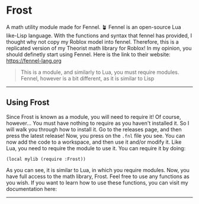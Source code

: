 # Frost
A math utility module made for Fennel. 🪴 Fennel is an open-source Lua like-Lisp language.
With the functions and syntax that fennel has provided, I thought why not copy my Roblox model into fennel.
Therefore, this is a replicated version of my Theorist math library for Roblox!
In my opinion, you should definetly start using Fennel. Here is the link to their website: https://fennel-lang.org

>This is a module, and similarly to Lua, you must require modules.
Fennel, however is a bit different, as it is similar to Lisp


---
## Using Frost
Since Frost is known as a module, you will need to require it! Of course, however... You must have nothing to require as you haven't installed it. So I will walk you through how to install it. Go to the releases page, and then press the latest release! Now, you press on the ```.fnl``` file you see. You can now add the code to a workspace, and then use it and/or modify it. Like Lua, you need to require the module to use it. You can require it by doing:
```fnl
(local mylib (require :Frost))
```
As you can see, it is similar to Lua, in which you require modules.
Now, you have full access to the math library, Frost. Feel free to use any functions as you wish.
If you want to learn how to use these functions, you can visit my documentation here:


---
